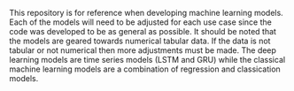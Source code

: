 This repository is for reference when developing machine learning models. Each of the models will need to be adjusted for each use case since the code was developed to be as general as possible.
It should be noted that the models are geared towards numerical tabular data. If the data is not tabular or not numerical then more adjustments must be made. The deep learning models are time series models (LSTM and GRU) while the classical machine learning models are a combination of regression and classication models.
